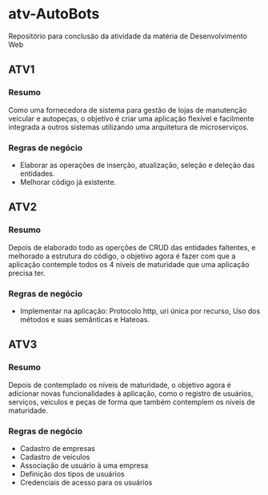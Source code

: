 # atv-AutoBots
Repositório para conclusão da atividade da matéria de Desenvolvimento Web


## ATV1

### Resumo

Como uma fornecedora de sistema para gestão de lojas de manutenção veicular e autopeças, o objetivo é criar uma aplicação flexível e facilmente integrada a outros sistemas utilizando uma arquitetura de microserviços.

### Regras de negócio

* Elaborar as operações de inserção, atualização, seleção e deleção das entidades.
* Melhorar código já existente.

## ATV2

### Resumo

Depois de elaborado todo as operções de CRUD das entidades faltentes, e melhorado a estrutura do código, o objetivo agora é fazer com que a aplicação contemple todos os 4 níveis de maturidade que uma aplicação precisa ter.

### Regras de negócio 

* Implementar na aplicação: Protocolo http, uri única por recurso, Uso dos métodos e suas semânticas e Hateoas.

## ATV3

### Resumo

Depois de contemplado os níveis de maturidade, o objetivo agora é adicionar novas funcionalidades à aplicação, como o registro de usuários, serviços, veiculos e peças de forma que também contemplem os níveis de maturidade.

### Regras de negócio

* Cadastro de empresas
* Cadastro de veículos
* Associação de usuário à uma empresa
* Definição dos tipos de usuários
* Credenciais de acesso para os usuários
